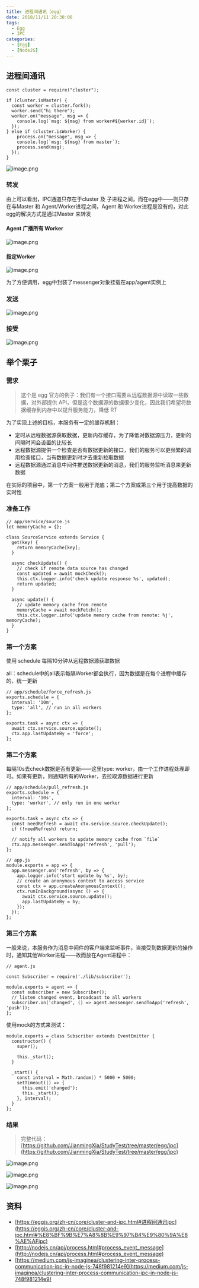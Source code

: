 ```yaml
---
title: 进程间通讯（egg）
date: 2018/11/11 20:30:00
tags:
  - Egg
  - IPC
categories: 
  - [Egg]
  - [NodeJS]
---
```


## 进程间通讯

```
const cluster = require("cluster");

if (cluster.isMaster) {
  const worker = cluster.fork();
  worker.send("hi there");
  worker.on("message", msg => {
    console.log(`msg: ${msg} from worker#${worker.id}`);
  });
} else if (cluster.isWorker) {
    process.on("message", msg => {
    console.log(`msg: ${msg} from master`);
    process.send(msg);
  });
}
```
<!-- more -->

![image.png](https://cdn.nlark.com/yuque/0/2019/png/92822/1546915664193-22f0f0d7-3986-426a-997e-2ea4dc1b68b8.png#align=left&display=inline&height=49&linkTarget=_blank&name=image.png&originHeight=49&originWidth=375&size=5827&width=375)

### 转发
由上可以看出，IPC通道只存在于cluster 及 子进程之间，而在egg中——则只存在与Master 和 Agent/Worker进程之间，Agent 和 Worker进程是没有的，对此egg的解决方式是通过Master 来转发

#### Agent 广播所有 Worker
![image.png](https://cdn.nlark.com/yuque/0/2019/png/92822/1547001752989-4507c844-b51c-471e-b72b-d20aec7a9d81.png#align=left&display=inline&height=260&linkTarget=_blank&name=image.png&originHeight=260&originWidth=416&size=9598&width=416)

#### 指定Worker

![image.png](https://cdn.nlark.com/yuque/0/2019/png/92822/1547001790631-7cc96672-c8a1-4d8a-872a-727d4f4c0968.png#align=left&display=inline&height=240&linkTarget=_blank&name=image.png&originHeight=240&originWidth=399&size=10282&width=399)

为了方便调用，egg中封装了messenger对象挂载在app/agent实例上

### 发送

![image.png](https://cdn.nlark.com/yuque/0/2019/png/92822/1547001892799-daed7acc-3a0e-417a-9c41-65a280df0bd4.png#align=left&display=inline&height=387&linkTarget=_blank&name=image.png&originHeight=387&originWidth=663&size=54850&width=663)

### 接受

![image.png](https://cdn.nlark.com/yuque/0/2019/png/92822/1547001953040-7bcc17ce-659b-4f58-ad6a-8cadf59338ae.png#align=left&display=inline&height=129&linkTarget=_blank&name=image.png&originHeight=129&originWidth=331&size=8194&width=331)

## 举个栗子
### 需求
> 这个是 egg 官方的例子：我们有一个接口需要从远程数据源中读取一些数据，对外部提供 API，但是这个数据源的数据很少变化，因此我们希望将数据缓存到内存中以提升服务能力，降低 RT


为了实现上述的目标，本服务有一定的缓存机制：
* 定时从远程数据源获取数据，更新内存缓存，为了降低对数据源压力，更新的间隔时间会设置的比较长
* 远程数据源提供一个检查是否有数据更新的接口，我们的服务可以更频繁的调用检查接口，当有数据更新时才去重新拉取数据
* 远程数据源通过消息中间件推送数据更新的消息，我们的服务监听消息来更新数据

在实际的项目中，第一个方案一般用于兜底；第二个方案或第三个用于提高数据的实时性

### 准备工作

```
// app/service/source.js
let memoryCache = {};

class SourceService extends Service {
  get(key) {
    return memoryCache[key];
  }

  async checkUpdate() {
    // check if remote data source has changed
    const updated = await mockCheck();
    this.ctx.logger.info('check update response %s', updated);
    return updated;
  }

  async update() {
    // update memory cache from remote
    memoryCache = await mockFetch();
    this.ctx.logger.info('update memory cache from remote: %j', memoryCache);
  }
}
```

### 第一个方案
使用 schedule 每隔10分钟从远程数据源获取数据

all：schedule中的all表示每隔Worker都会执行，因为数据是在每个进程中缓存的，统一更新

```
// app/schedule/force_refresh.js
exports.schedule = {
  interval: '10m',
  type: 'all', // run in all workers
};

exports.task = async ctx => {
  await ctx.service.source.update();
  ctx.app.lastUpdateBy = 'force';
};
```

### 第二个方案
每隔10s去check数据是否有更新——这里type: worker，由一个工作进程处理即可。如果有更新，则通知所有的Worker，去拉取源数据进行更新

```
// app/schedule/pull_refresh.js
exports.schedule = {
  interval: '10s',
  type: 'worker', // only run in one worker
};

exports.task = async ctx => {
  const needRefresh = await ctx.service.source.checkUpdate();
  if (!needRefresh) return;

  // notify all workers to update memory cache from `file`
  ctx.app.messenger.sendToApp('refresh', 'pull');
};
```

```
// app.js
module.exports = app => {
  app.messenger.on('refresh', by => {
    app.logger.info('start update by %s', by);
    // create an anonymous context to access service
    const ctx = app.createAnonymousContext();
    ctx.runInBackground(async () => {
      await ctx.service.source.update();
      app.lastUpdateBy = by;
    });
  });
};
```

### 第三个方案
一般来说，本服务作为消息中间件的客户端来监听事件，当接受到数据更新的操作时，通知其他Worker进程——故而放在Agent进程中：

```
// agent.js

const Subscriber = require('./lib/subscriber');

module.exports = agent => {
  const subscriber = new Subscriber();
  // listen changed event, broadcast to all workers
  subscriber.on('changed', () => agent.messenger.sendToApp('refresh', 'push'));
};
```

使用mock的方式来测试：

```
module.exports = class Subscriber extends EventEmitter {
  constructor() {
    super();

    this._start();
  }

  _start() {
    const interval = Math.random() * 5000 + 5000;
    setTimeout(() => {
      this.emit('changed');
      this._start();
    }, interval);
  }
};
```

### 结果
> 完整代码：[https://github.com/JianmingXia/StudyTest/tree/master/egg/ipc](https://github.com/JianmingXia/StudyTest/tree/master/egg/ipc)


![image.png](https://cdn.nlark.com/yuque/0/2019/png/92822/1547003454484-f063b300-64df-412c-a8b3-eef9a52434e4.png#align=left&display=inline&height=76&linkTarget=_blank&name=image.png&originHeight=76&originWidth=375&size=4453&width=375)

![image.png](https://cdn.nlark.com/yuque/0/2019/png/92822/1547003464886-60594520-c400-4f43-bbfa-619350bb2233.png#align=left&display=inline&height=68&linkTarget=_blank&name=image.png&originHeight=68&originWidth=368&size=4664&width=368)

![image.png](https://cdn.nlark.com/yuque/0/2019/png/92822/1547003736447-87a9dacc-2e4f-4b8f-9dff-38bcebc56515.png#align=left&display=inline&height=66&linkTarget=_blank&name=image.png&originHeight=66&originWidth=383&size=4375&width=383)

## 资料
* [https://eggjs.org/zh-cn/core/cluster-and-ipc.html#进程间通讯ipc](https://eggjs.org/zh-cn/core/cluster-and-ipc.html#%E8%BF%9B%E7%A8%8B%E9%97%B4%E9%80%9A%E8%AE%AFipc)
* [http://nodejs.cn/api/process.html#process_event_message](http://nodejs.cn/api/process.html#process_event_message)
* [https://medium.com/js-imaginea/clustering-inter-process-communication-ipc-in-node-js-748f981214e9](https://medium.com/js-imaginea/clustering-inter-process-communication-ipc-in-node-js-748f981214e9)

